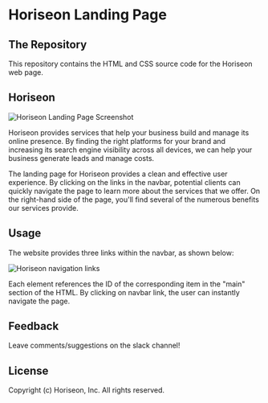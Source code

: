 # Horiseon Landing Page

## The Repository

This repository contains the HTML and CSS source code for the Horiseon web page.

## Horiseon

![Horiseon Landing Page Screenshot](landing-page.png)

Horiseon provides services that help your business build and manage its online presence. By finding the right platforms for your brand and increasing its search engine visibility across all devices, we can help your business generate leads and manage costs.

The landing page for Horiseon provides a clean and effective user experience. By clicking on the links in the navbar, potential clients can quickly navigate the page to learn more about the services that we offer. On the right-hand side of the page, you'll find several of the numerous benefits our services provide.

## Usage

The website provides three links within the navbar, as shown below:

![Horiseon navigation links](assets/images/screenshot2.png)

Each element references the ID of the corresponding item in the "main" section of the HTML. By clicking on navbar link, the user can instantly navigate the page.  

## Feedback

Leave comments/suggestions on the slack channel! 

## License

Copyright (c) Horiseon, Inc. All rights reserved.

